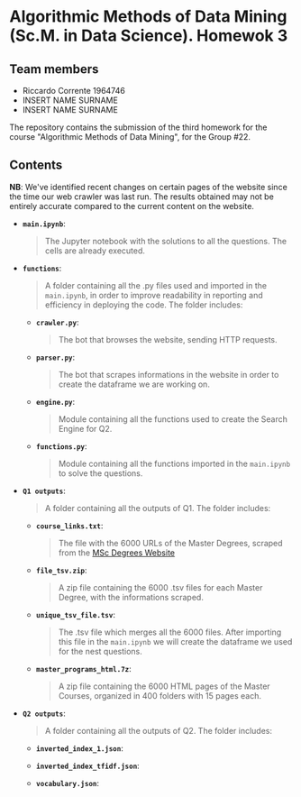 # Algorithmic Methods of Data Mining (Sc.M. in Data Science). Homewok 3

## Team members
* Riccardo Corrente 1964746
* INSERT NAME SURNAME 
* INSERT NAME SURNAME 

The repository contains the submission of the third homework for the course "Algorithmic Methods of Data Mining", for the Group #22.
## Contents

**NB**: We've identified recent changes on certain pages of the website since the time our web crawler was last run. The results obtained may not be entirely accurate compared to the current content on the website.

* __`main.ipynb`__:
    > The Jupyter notebook with the solutions to all the questions. The cells are already executed.
* __`functions`__:
    > A folder containing all the .py files used and imported in the `main.ipynb`, in order to improve readability in reporting and efficiency in deploying the code. The folder includes:
    * __`crawler.py`__:
        > The bot that browses the website, sending HTTP requests.
    * __`parser.py`__:
        > The bot that scrapes informations in the website in order to create the dataframe we are working on.
    * __`engine.py`__:
        > Module containing all the functions used to create the Search Engine for Q2.
    * __`functions.py`__:
        > Module containing all the functions imported in the `main.ipynb` to solve the questions.
* __`Q1 outputs`__:
    > A folder containing all the outputs of Q1. The folder includes:
    * __`course_links.txt`__:
        > The file with the 6000 URLs of the Master Degrees, scraped from the [MSc Degrees Website](https://www.findamasters.com/masters-degrees/msc-degrees/)
    * __`file_tsv.zip`__:
        > A zip file containing the 6000 .tsv files for each Master Degree, with the informations scraped.
    * __`unique_tsv_file.tsv`__:
        > The .tsv file which merges all the 6000 files. After importing this file in the `main.ipynb` we will create the dataframe we used for the nest questions.
    * __`master_programs_html.7z`__:
        > A zip file containing the 6000 HTML pages of the Master Courses, organized in 400 folders with 15 pages each.
* __`Q2 outputs`__:
    > A folder containing all the outputs of Q2. The folder includes:
    * __`inverted_index_1.json`__:
        > 
    * __`inverted_index_tfidf.json`__:
        > 
    * __`vocabulary.json`__:
        > 
        
